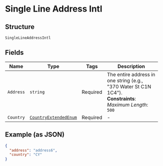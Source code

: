 
# Single Line Address Intl

## Structure

`SingleLineAddressIntl`

## Fields

| Name | Type | Tags | Description |
|  --- | --- | --- | --- |
| `Address` | `string` | Required | The entire address in one string (e.g., "370 Water St C1N 1C4").<br>**Constraints**: *Maximum Length*: `500` |
| `Country` | [`CountryExtendedEnum`](../../doc/models/country-extended-enum.md) | Required | - |

## Example (as JSON)

```json
{
  "address": "address6",
  "country": "CY"
}
```

